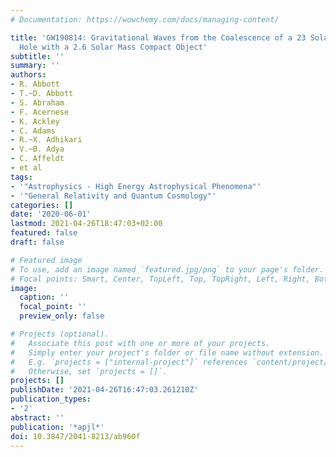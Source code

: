 ```yaml
---
# Documentation: https://wowchemy.com/docs/managing-content/

title: 'GW190814: Gravitational Waves from the Coalescence of a 23 Solar Mass Black
  Hole with a 2.6 Solar Mass Compact Object'
subtitle: ''
summary: ''
authors:
- R. Abbott
- T.~D. Abbott
- S. Abraham
- F. Acernese
- K. Ackley
- C. Adams
- R.~X. Adhikari
- V.~B. Adya
- C. Affeldt
- et al
tags:
- '"Astrophysics - High Energy Astrophysical Phenomena"'
- '"General Relativity and Quantum Cosmology"'
categories: []
date: '2020-06-01'
lastmod: 2021-04-26T18:47:03+02:00
featured: false
draft: false

# Featured image
# To use, add an image named `featured.jpg/png` to your page's folder.
# Focal points: Smart, Center, TopLeft, Top, TopRight, Left, Right, BottomLeft, Bottom, BottomRight.
image:
  caption: ''
  focal_point: ''
  preview_only: false

# Projects (optional).
#   Associate this post with one or more of your projects.
#   Simply enter your project's folder or file name without extension.
#   E.g. `projects = ["internal-project"]` references `content/project/deep-learning/index.md`.
#   Otherwise, set `projects = []`.
projects: []
publishDate: '2021-04-26T16:47:03.261210Z'
publication_types:
- '2'
abstract: ''
publication: '*apjl*'
doi: 10.3847/2041-8213/ab960f
---
```

